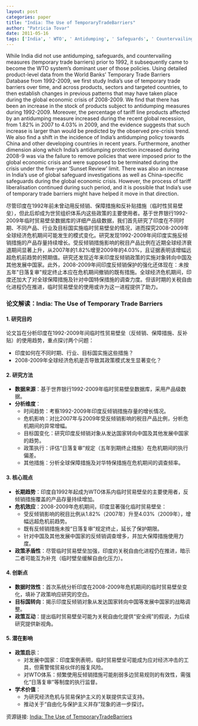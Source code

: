 ```yaml
---
layout: post
categories: paper
title: "India: The Use of TemporaryTradeBarriers"
author: "Patricia Tovar"
date: 2011-05-16
tags: ['India', ' WTO', ' Antidumping', ' Safeguards', ' Countervailing Measures']
---
```


While India did not use antidumping, safeguards, and countervailing measures (temporary trade barriers) prior to 1992, it subsequently came to become the WTO system’s dominant user of those policies. Using detailed product-level data from the World Banks’ Temporary Trade Barriers Database from 1992-2009, we first study India’s use of temporary trade barriers over time, and across products, sectors and targeted countries, to then establish changes in previous patterns that may have taken place during the global economic crisis of 2008-2009. We find that there has been an increase in the stock of products subject to antidumping measures during 1992-2009. Moreover, the percentage of tariff line products affected by an antidumping measure increased during the recent global recession, from 1.82% in 2007 to 4.03% in 2009, and the evidence suggests that such increase is larger than would be predicted by the observed pre-crisis trend. We also find a shift in the incidence of India’s antidumping policy towards China and other developing countries in recent years. Furthermore, another dimension along which India’s antidumping protection increased during 2008-9 was via the failure to remove policies that were imposed prior to the global economic crisis and were supposed to be terminated during the crisis under the five-year ‘Sunset Review’ limit. There was also an increase in India’s use of global safeguard investigations as well as China-specific safeguards during the global economic crisis. However, the process of tariff liberalisation continued during such period, and it is possible that India’s use of temporary trade barriers might have helped it move in that direction.

尽管印度在1992年前未曾动用反倾销、保障措施和反补贴措施（临时性贸易壁垒），但此后却成为世贸组织体系内这些政策的主要使用者。基于世界银行1992-2009年临时贸易壁垒数据库的详细产品级数据，我们首先研究了印度在不同时期、不同产品、行业及目标国实施临时贸易壁垒的情况，进而探究2008-2009年全球经济危机期间可能发生的模式变化。研究发现1992-2009年间印度实施反倾销措施的产品存量持续增长。受反倾销措施影响的税目产品比例在近期全球经济衰退期间显著上升，从2007年的1.82%增至2009年的4.03%，且证据表明该增幅远超危机前趋势的预期值。研究还发现近年来印度反倾销政策的实施对象转向中国及其他发展中国家。此外，2008-2009年间印度反倾销保护的强化还体现在：未按五年"日落复审"规定终止本应在危机期间撤销的既有措施。全球经济危机期间，印度还加大了对全球保障措施及针对中国特保措施的调查力度。但该时期的关税自由化进程仍在推进，临时贸易壁垒的使用或许为这一进程提供了助力。

### **论文解读：India: The Use of Temporary Trade Barriers**  

#### **1. 研究目的**  
论文旨在分析印度在1992-2009年间临时性贸易壁垒（反倾销、保障措施、反补贴）的使用趋势，重点探讨两个问题：  
- 印度如何在不同时期、行业、目标国实施这些措施？  
- 2008-2009年全球经济危机是否导致其政策模式发生显著变化？  

#### **2. 研究方法**  
- **数据来源**：基于世界银行1992-2009年临时贸易壁垒数据库，采用产品级数据。  
- **分析维度**：  
  - 时间趋势：考察1992-2009年印度反倾销措施存量的增长情况。  
  - 危机影响：对比2007年与2009年受反倾销影响的税目产品比例，分析危机期间的异常增幅。  
  - 目标国变化：研究印度反倾销对象从发达国家转向中国及其他发展中国家的趋势。  
  - 政策执行：评估“日落复审”规定（五年到期终止措施）在危机期间的执行偏差。  
  - 其他措施：分析全球保障措施及对华特保措施在危机期间的调查频率。  

#### **3. 核心观点**  
- **长期趋势**：印度自1992年起成为WTO体系内临时贸易壁垒的主要使用者，反倾销措施覆盖的产品存量持续增加。  
- **危机效应**：2008-2009年危机期间，印度显著强化临时贸易壁垒：  
  - 受反倾销影响的税目比例从1.82%（2007年）升至4.03%（2009年），增幅远超危机前趋势。  
  - 既有反倾销措施未按“日落复审”规定终止，延长了保护期限。  
  - 针对中国及其他发展中国家的反倾销调查增多，并加大保障措施使用力度。  
- **政策矛盾性**：尽管临时贸易壁垒加强，印度的关税自由化进程仍在推进，暗示二者可能互为补充（临时壁垒缓解自由化压力）。  

#### **4. 创新点**  
- **数据时效性**：首次系统分析印度在2008-2009年危机期间的临时贸易壁垒变化，填补了政策响应研究的空白。  
- **目标国转向**：揭示印度反倾销对象从发达国家转向中国等发展中国家的战略调整。  
- **政策互动**：提出临时贸易壁垒可能为关税自由化提供“安全阀”的假说，为后续研究提供新视角。  

#### **5. 潜在影响**  
- **政策启示**：  
  - 对发展中国家：印度案例表明，临时贸易壁垒可能成为应对经济冲击的工具，但需警惕贸易伙伴的报复风险。  
  - 对WTO体系：频繁使用反倾销措施可能削弱多边贸易规则的有效性，需强化“日落复审”等制度的执行监督。  
- **学术价值**：  
  - 为研究经济危机与贸易保护主义的关联提供实证支持。  
  - 推动关于“自由化与保护主义并存”现象的进一步探讨。

资源链接: [India: The Use of TemporaryTradeBarriers](https://papers.ssrn.com/sol3/papers.cfm?abstract_id=1842484)
